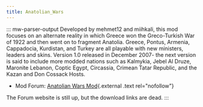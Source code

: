 ```yaml
---
title: Anatolian_Wars
---
```

::: mw-parser-output
Developed by mehmet12 and miihkali, this mod focuses on an alternate
reality in which Greece won the Greco-Turkish War of 1922 and then went
on to fragment Anatolia. Greece, Pontus, Armenia, Cappadocia, Kurdistan,
and Turkey are all playable with new ministers, leaders and skins.
Version 1.0 released in December 2007- the next version is said to
include more modded nations such as Kalmykia, Jebel Al Druze, Maronite
Lebanon, Coptic Egypt, Circassia, Crimean Tatar Republic, and the Kazan
and Don Cossack Hosts.

-   Mod Forum: [Anatolian Wars
    Mod](http://forum.paradoxplaza.com/forum/showthread.php?t=335721/){.external
    .text rel="nofollow"}

The Forum website is still up, but the download links are dead.
:::
